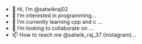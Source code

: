 - 👋 Hi, I’m @satwikraj02
- 👀 I’m interested in programming...
- 🌱 I’m currently learning cpp and c ...
- 💞️ I’m looking to collaborate on ...
- 📫 How to reach me @satwik_raj_37 (instagram)...

<!---
satwikraj02/satwikraj02 is a ✨ special ✨ repository because its `README.md` (this file) appears on your GitHub profile.
You can click the Preview link to take a look at your changes.
--->
